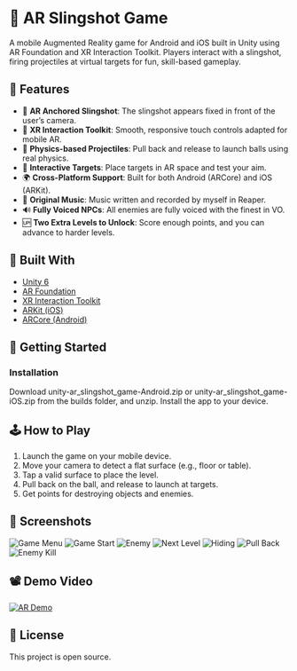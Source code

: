 # 🎯 AR Slingshot Game

A mobile Augmented Reality game for Android and iOS built in Unity using AR Foundation and XR Interaction Toolkit. Players interact with a slingshot, firing projectiles at virtual targets for fun, skill-based gameplay.

## 📱 Features

- 📍 **AR Anchored Slingshot**: The slingshot appears fixed in front of the user’s camera.
- 🧠 **XR Interaction Toolkit**: Smooth, responsive touch controls adapted for mobile AR.
- 🏹 **Physics-based Projectiles**: Pull back and release to launch balls using real physics.
- 🎯 **Interactive Targets**: Place targets in AR space and test your aim.
- 🌍 **Cross-Platform Support**: Built for both Android (ARCore) and iOS (ARKit).
- 🎵 **Original Music**: Music written and recorded by myself in Reaper. 
- 🔊 **Fully Voiced NPCs**: All enemies are fully voiced with the finest in VO. 
- 🆙 **Two Extra Levels to Unlock**: Score enough points, and you can advance to harder levels. 
## 🧰 Built With

- [Unity 6](https://unity.com/releases/editor/qa/lts-releases)
- [AR Foundation](https://docs.unity3d.com/Packages/com.unity.xr.arfoundation)
- [XR Interaction Toolkit](https://docs.unity3d.com/Packages/com.unity.xr.interaction.toolkit)
- [ARKit (iOS)](https://developer.apple.com/augmented-reality/)
- [ARCore (Android)](https://developers.google.com/ar)

## 🚀 Getting Started

### Installation

Download unity-ar_slingshot_game-Android.zip or unity-ar_slingshot_game-iOS.zip from the builds folder, and unzip. Install the app to your device. 

## 🕹️ How to Play

1. Launch the game on your mobile device.
2. Move your camera to detect a flat surface (e.g., floor or table).
3. Tap a valid surface to place the level. 
4. Pull back on the ball, and release to launch at targets. 
5. Get points for destroying objects and enemies. 

## 📸 Screenshots

![Game Menu](src/mainmenu.png)
![Game Start](src/start.png)
![Enemy](src/reveal.png)
![Next Level](src/nextlevel.png)
![Hiding](src/hiding.png)
![Pull Back](src/pullback.png)
![Enemy Kill](src/kill.png)

## 📽️ Demo Video

[![AR Demo](https://img.youtube.com/vi/dYbX-rfEwEQ/0.jpg)](https://www.youtube.com/watch?v=dYbX-rfEwEQ)


## 📄 License

This project is open source. 